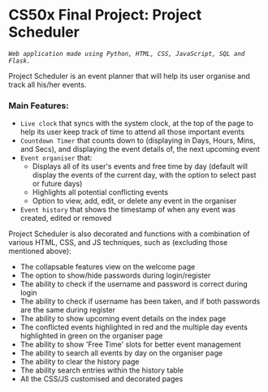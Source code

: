 # **CS50x Final Project: Project Scheduler**
*`Web application made using Python, HTML, CSS, JavaScript, SQL and Flask.`*

Project Scheduler is an event planner that will help its user organise and track all his/her events.

### **Main Features:**

* `Live clock` that syncs with the system clock, at the top of the page to help its user keep track of time to attend all those important events
* `Countdown Timer` that counts down to (displaying in Days, Hours, Mins, and Secs), and displaying the event details of, the next upcoming event
* `Event organiser` that:
    * Displays all of its user's events and free time by day (default will display the events of the current day, with the option to select past or future days)
    * Highlights all potential conflicting events
    * Option to view, add, edit, or delete any event in the organiser
* `Event history` that shows the timestamp of when any event was created, edited or removed

Project Scheduler is also decorated and functions with a combination of various HTML, CSS, and JS techniques, such as (excluding those mentioned above):

- The collapsable features view on the welcome page
- The option to show/hide passwords during login/register
- The ability to check if the username and password is correct during login
- The ability to check if username has been taken, and if both passwords are the same during register
- The ability to show upcoming event details on the index page
- The conflicted events highlighted in red and the multiple day events highlighted in green on the organiser page
- The ability to show 'Free Time' slots for better event management
- The ability to search all events by day on the organiser page
- The ability to clear the history page
- The ability search entries within the history table
- All the CSS/JS customised and decorated pages
